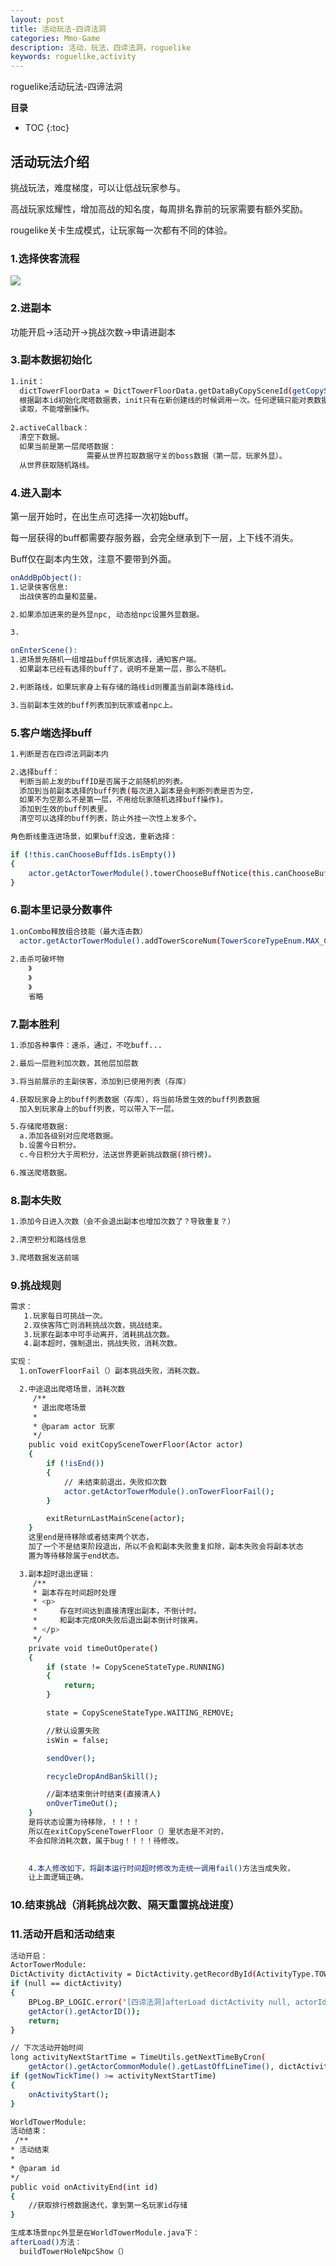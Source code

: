 ```yaml
---
layout: post
title: 活动玩法-四谛法洞
categories: Mmo-Game
description: 活动，玩法，四谛法洞，roguelike
keywords: roguelike,activity
---
```


roguelike活动玩法-四谛法洞

**目录**

* TOC
{:toc}

## 活动玩法介绍

挑战玩法，难度梯度，可以让低战玩家参与。

高战玩家炫耀性，增加高战的知名度，每周排名靠前的玩家需要有额外奖励。

rougelike关卡生成模式，让玩家每一次都有不同的体验。

### 1.选择侠客流程

![](/images/posts/mmo_game/tower/tower1.jpg)

### 2.进副本

功能开启->活动开->挑战次数->申请进副本

### 3.副本数据初始化

```sh
1.init：
  dictTowerFloorData = DictTowerFloorData.getDataByCopySceneId(getCopySceneId());
  根据副本id初始化爬塔数据表，init只有在新创建线的时候调用一次。任何逻辑只能对表数据进行
  读取，不能增删操作。
  
2.activeCallback：
  清空下数据。
  如果当前是第一层爬塔数据：
                 需要从世界拉取数据守关的boss数据（第一层，玩家外显）。
  从世界获取随机路线。
```

### 4.进入副本

第一层开始时，在出生点可选择一次初始buff。

每一层获得的buff都需要存服务器，会完全继承到下一层，上下线不消失。

Buff仅在副本内生效，注意不要带到外面。

```sh
onAddBpObject():
1.记录侠客信息:
  出战侠客的血量和蓝量。

2.如果添加进来的是外显npc, 动态给npc设置外显数据。

3.
```

```sh
onEnterScene():
1.进场景先随机一组增益buff供玩家选择，通知客户端。
  如果副本已经有选择的buff了，说明不是第一层，那么不随机。

2.判断路线，如果玩家身上有存储的路线id则覆盖当前副本路线id。

3.当前副本生效的buff列表加到玩家或者npc上。
```

### 5.客户端选择buff

```sh
1.判断是否在四谛法洞副本内

2.选择buff：
  判断当前上发的buffID是否属于之前随机的列表。
  添加到当前副本选择的buff列表(每次进入副本是会判断列表是否为空，
  如果不为空那么不是第一层，不用给玩家随机选择buff操作)。
  添加到生效的buff列表里。
  清空可以选择的buff列表，防止外挂一次性上发多个。
```

```sh
角色断线重连进场景，如果buff没选，重新选择：

if (!this.canChooseBuffIds.isEmpty())
{
    actor.getActorTowerModule().towerChooseBuffNotice(this.canChooseBuffIds);
}
```

### 6.副本里记录分数事件

```sh
1.onCombo释放组合技能（最大连击数）
  actor.getActorTowerModule().addTowerScoreNum(TowerScoreTypeEnum.MAX_COMBO_NUM.getIndex(), value);
 
2.击杀可破坏物
    》
    》
    》
    省略
```

### 7.副本胜利

```sh
1.添加各种事件：速杀，通过，不吃buff...

2.最后一层胜利加次数，其他层加层数

3.将当前展示的主副侠客，添加到已使用列表（存库）

4.获取玩家身上的buff列表数据（存库），将当前场景生效的buff列表数据
  加入到玩家身上的buff列表，可以带入下一层。

5.存储爬塔数据:
  a.添加各级别对应爬塔数据。
  b.设置今日积分。
  c.今日积分大于周积分，法送世界更新挑战数据(排行榜)。

6.推送爬塔数据。
```

### 8.副本失败

```sh
1.添加今日进入次数（会不会退出副本也增加次数了？导致重复？）

2.清空积分和路线信息

3.爬塔数据发送前端
```

### 9.挑战规则

```sh
需求：
   1.玩家每日可挑战一次。
   2.双侠客阵亡则消耗挑战次数，挑战结束。
   3.玩家在副本中可手动离开，消耗挑战次数。
   4.副本超时，强制退出，挑战失败，消耗次数。

实现：
  1.onTowerFloorFail（）副本挑战失败，消耗次数。

  2.中途退出爬塔场景，消耗次数
     /**
     * 退出爬塔场景
     *
     * @param actor 玩家
     */
    public void exitCopySceneTowerFloor(Actor actor)
    {
        if (!isEnd())
        {
            // 未结束前退出，失败扣次数
            actor.getActorTowerModule().onTowerFloorFail();
        }

        exitReturnLastMainScene(actor);
    }
    这里end是待移除或者结束两个状态，
    加了一个不是结束阶段退出，所以不会和副本失败重复扣除，副本失败会将副本状态
    置为等待移除属于end状态。

  3.副本超时退出逻辑：
     /**
     * 副本存在时间超时处理
     * <p>
     *     存在时间达到直接清理出副本，不倒计时。
     *     和副本完成OR失败后退出副本倒计时拨离。
     * </p>
     */
    private void timeOutOperate()
    {
        if (state != CopySceneStateType.RUNNING)
        {
            return;
        }

        state = CopySceneStateType.WAITING_REMOVE;

        //默认设置失败
        isWin = false;

        sendOver();

        recycleDropAndBanSkill();

        //副本结束倒计时结束(直接清人)
        onOverTimeOut();
    }
    是将状态设置为待移除，！！！！
    所以在exitCopySceneTowerFloor（）里状态是不对的，
    不会扣除消耗次数，属于bug！！！！待修改。
    

    4.本人修改如下，将副本运行时间超时修改为走统一调用fail()方法当成失败，
    让上面逻辑正确。
```

### 10.结束挑战（消耗挑战次数、隔天重置挑战进度）

### 11.活动开启和活动结束

```sh
活动开启：
ActorTowerModule:
DictActivity dictActivity = DictActivity.getRecordById(ActivityType.TOWER);
if (null == dictActivity)
{
    BPLog.BP_LOGIC.error("[四谛法洞]afterLoad dictActivity null, actorId:{}", 
    getActor().getActorID());
    return;
}

// 下次活动开始时间
long activityNextStartTime = TimeUtils.getNextTimeByCron(
    getActor().getActorCommonModule().getLastOffLineTime(), dictActivity.getStartTime());
if (getNowTickTime() >= activityNextStartTime)
{
    onActivityStart();
}
```

```sh
WorldTowerModule:
活动结束：
 /**
* 活动结束
*
* @param id
*/
public void onActivityEnd(int id)
{
    //获取排行榜数据迭代，拿到第一名玩家id存储
}

生成本场景npc外显是在WorldTowerModule.java下：
afterLoad()方法：
  buildTowerHoleNpcShow（）
```